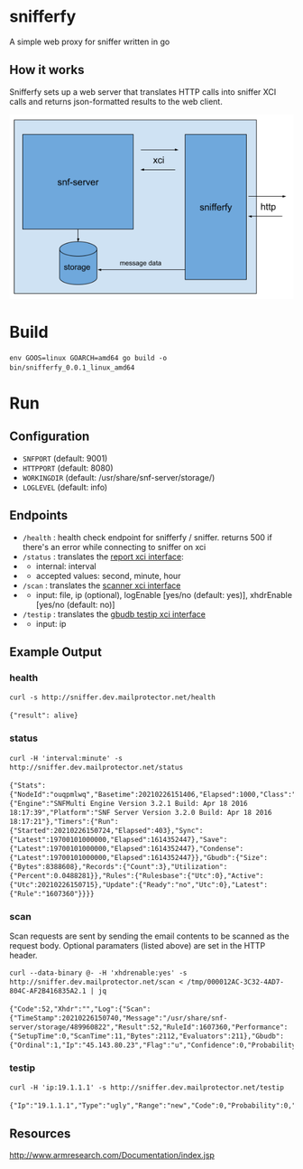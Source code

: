 # snifferfy
A simple web proxy for sniffer written in go
## How it works
Snifferfy sets up a web server that translates HTTP calls into sniffer XCI calls and returns json-formatted results to the web client.

![alt text](assets/snifferfy.png "diagram")

# Build
`env GOOS=linux GOARCH=amd64 go build -o bin/snifferfy_0.0.1_linux_amd64`


# Run
## Configuration
* `SNFPORT` (default: 9001)
* `HTTPPORT` (default: 8080)
* `WORKINGDIR` (default: /usr/share/snf-server/storage/)
* `LOGLEVEL` (default: info)

## Endpoints

* `/health` : health check endpoint for snifferfy / sniffer. returns 500 if there's an error while connecting to sniffer on xci
* `/status` : translates the [report xci interface](http://www.armresearch.com/Documentation/QA/snfxcireport-1283695785.jsp): 
* * internal: interval
* * accepted values: second, minute, hour
* `/scan` : translates the [scanner xci interface](http://www.armresearch.com/Documentation/QA/snfxciscanner-1956222249.jsp)
* * input: file, ip (optional), logEnable [yes/no (default: yes)], xhdrEnable [yes/no (default: no)]
* `/testip` : translates the [gbudb testip xci interface](http://www.armresearch.com/Documentation/QA/xci_gbudb_test_format--572797157.jsp)
* * input: ip


## Example Output

### health
```
curl -s http://sniffer.dev.mailprotector.net/health

{"result": alive}
```

### status
```
curl -H 'interval:minute' -s http://sniffer.dev.mailprotector.net/status

{"Stats":{"NodeId":"ouqpmlwq","Basetime":20210226151406,"Elapsed":1000,"Class":"second","Version":{"Engine":"SNFMulti Engine Version 3.2.1 Build: Apr 18 2016 18:17:39","Platform":"SNF Server Version 3.2.0 Build: Apr 18 2016 18:17:21"},"Timers":{"Run":{"Started":20210226150724,"Elapsed":403},"Sync":{"Latest":19700101000000,"Elapsed":1614352447},"Save":{"Latest":19700101000000,"Elapsed":1614352447},"Condense":{"Latest":19700101000000,"Elapsed":1614352447}},"Gbudb":{"Size":{"Bytes":8388608},"Records":{"Count":3},"Utilization":{"Percent":0.0488281}},"Rules":{"Rulesbase":{"Utc":0},"Active":{"Utc":20210226150715},"Update":{"Ready":"no","Utc":0},"Latest":{"Rule":"1607360"}}}}
```
### scan
Scan requests are sent by sending the email contents to be scanned as the request body. Optional paramaters (listed above) are set in the HTTP header.
```
curl --data-binary @- -H 'xhdrenable:yes' -s http://sniffer.dev.mailprotector.net/scan < /tmp/000012AC-3C32-4AD7-804C-AF2B416835A2.1 | jq

{"Code":52,"Xhdr":"","Log":{"Scan":{"TimeStamp":20210226150740,"Message":"/usr/share/snf-server/storage/489960822","Result":52,"RuleId":1607360,"Performance":{"SetupTime":0,"ScanTime":11,"Bytes":2112,"Evaluators":211},"Gbudb":{"Ordinal":1,"Ip":"45.143.80.23","Flag":"u","Confidence":0,"Probability":0,"Result":"New"}}}}
```

### testip
```
curl -H 'ip:19.1.1.1' -s http://sniffer.dev.mailprotector.net/testip

{"Ip":"19.1.1.1","Type":"ugly","Range":"new","Code":0,"Probability":0,"Confidence":0,"Bad":0,"Good":0}
```

## Resources
http://www.armresearch.com/Documentation/index.jsp